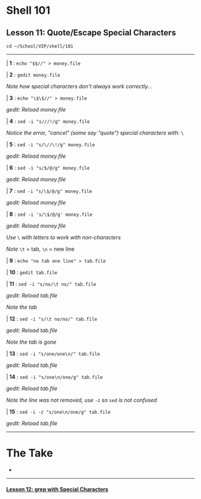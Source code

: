 # Shell 101
## Lesson 11: Quote/Escape Special Characters

`cd ~/School/VIP/shell/101`

___

| **1** : `echo "$$//" > money.file`

| **2** : `gedit money.file`

*Note how special characters don't always work correctly...*

| **3** : `echo "\$\$//" > money.file`

*gedit: Reload money.file*

| **4** : `sed -i "s///!/g" money.file`

*Notice the error, "cancel" (some say "quote") special characters with:* `\`

| **5** : `sed -i "s/\//\!/g" money.file`

*gedit: Reload money.file*

| **6** : `sed -i "s/$/@/g" money.file`

*gedit: Reload money.file*

| **7** : `sed -i "s/\$/@/g" money.file`

*gedit: Reload money.file*

| **8** : `sed -i 's/\$/@/g' money.file`

*gedit: Reload money.file*

*Use* `\` *with letters to work with non-characters*

*Note* `\t` = tab, `\n` = new line

| **9** : `echo "no tab one line" > tab.file`

| **10** : `gedit tab.file`

| **11** : `sed -i "s/no/\t no/" tab.file`

*gedit: Reload tab.file*

*Note the tab*

| **12** : `sed -i "s/\t no/no/" tab.file`

*gedit: Reload tab.file*

*Note the tab is gone*

| **13** : `sed -i "s/one/one\n/" tab.file`

*gedit: Reload tab.file*

| **14** : `sed -i "s/one\n/one/g" tab.file`

*gedit: Reload tab.file*

*Note the line was not removed, use* `-z` *so* `sed` *is not confused*

| **15** : `sed -i -z "s/one\n/one/g" tab.file`

*gedit: Reload tab.file*

___

# The Take

-

___

#### [Lesson 12: grep with Special Characters](https://github.com/inkVerb/vip/blob/master/101-shell/Lesson-12.md)
